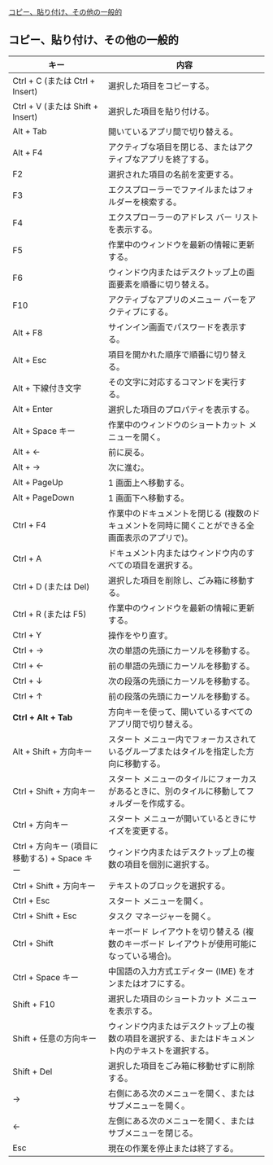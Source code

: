 [コピー、貼り付け、その他の一般的](https://support.microsoft.com/ja-jp/help/12445/windows-keyboard-shortcuts) <br/>

## コピー、貼り付け、その他の一般的

|キー|内容|
|---|---|
|Ctrl + C (または Ctrl + Insert)|選択した項目をコピーする。|
|Ctrl + V (または Shift + Insert)|選択した項目を貼り付ける。|
|Alt + Tab|開いているアプリ間で切り替える。|
|Alt + F4|アクティブな項目を閉じる、またはアクティブなアプリを終了する。|
|F2|選択された項目の名前を変更する。|
|F3|エクスプローラーでファイルまたはフォルダーを検索する。|
|F4|エクスプローラーのアドレス バー リストを表示する。|
|F5|作業中のウィンドウを最新の情報に更新する。|
|F6|ウィンドウ内またはデスクトップ上の画面要素を順番に切り替える。|
|F10|アクティブなアプリのメニュー バーをアクティブにする。|
|Alt + F8|サインイン画面でパスワードを表示する。|
|Alt + Esc|項目を開かれた順序で順番に切り替える。|
|Alt + 下線付き文字|その文字に対応するコマンドを実行する。|
|Alt + Enter|選択した項目のプロパティを表示する。|
|Alt + Space キー|作業中のウィンドウのショートカット メニューを開く。|
|Alt + ←|前に戻る。|
|Alt + →|次に進む。|
|Alt + PageUp|1 画面上へ移動する。|
|Alt + PageDown|1 画面下へ移動する。|
|Ctrl + F4|作業中のドキュメントを閉じる (複数のドキュメントを同時に開くことができる全画面表示のアプリで)。|
|Ctrl + A|ドキュメント内またはウィンドウ内のすべての項目を選択する。|
|Ctrl + D (または Del)|選択した項目を削除し、ごみ箱に移動する。|
|Ctrl + R (または F5)|作業中のウィンドウを最新の情報に更新する。|
|Ctrl + Y|操作をやり直す。|
|Ctrl + →|次の単語の先頭にカーソルを移動する。|
|Ctrl + ←|前の単語の先頭にカーソルを移動する。|
|Ctrl + ↓|次の段落の先頭にカーソルを移動する。|
|Ctrl + ↑|前の段落の先頭にカーソルを移動する。|
|**Ctrl + Alt + Tab**|方向キーを使って、開いているすべてのアプリ間で切り替える。|
|Alt + Shift + 方向キー|スタート メニュー内でフォーカスされているグループまたはタイルを指定した方向に移動する。|
|Ctrl + Shift + 方向キー|スタート メニューのタイルにフォーカスがあるときに、別のタイルに移動してフォルダーを作成する。|
|Ctrl + 方向キー|スタート メニューが開いているときにサイズを変更する。|
|Ctrl + 方向キー (項目に移動する) + Space キー|ウィンドウ内またはデスクトップ上の複数の項目を個別に選択する。|
|Ctrl + Shift + 方向キー|テキストのブロックを選択する。|
|Ctrl + Esc|スタート メニューを開く。|
|Ctrl + Shift + Esc|タスク マネージャーを開く。|
|Ctrl + Shift|キーボード レイアウトを切り替える (複数のキーボード レイアウトが使用可能になっている場合)。|
|Ctrl + Space キー|中国語の入力方式エディター (IME) をオンまたはオフにする。|
|Shift + F10|選択した項目のショートカット メニューを表示する。|
|Shift + 任意の方向キー|ウィンドウ内またはデスクトップ上の複数の項目を選択する、またはドキュメント内のテキストを選択する。|
|Shift + Del|選択した項目をごみ箱に移動せずに削除する。|
|→|右側にある次のメニューを開く、またはサブメニューを開く。|
|←|左側にある次のメニューを開く、またはサブメニューを閉じる。|
|Esc|現在の作業を停止または終了する。|
